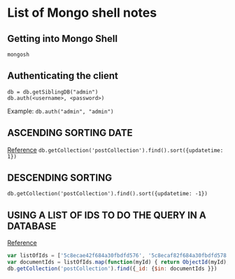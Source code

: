 # List of Mongo shell notes

## Getting into Mongo Shell
`mongosh`

## Authenticating the client
```
db = db.getSiblingDB("admin")
db.auth(<username>, <password>)
```
Example: `db.auth("admin", "admin")`

## ASCENDING SORTING DATE
[Reference](https://stackoverflow.com/questions/13847766/how-to-sort-a-collection-by-date-in-mongodb)
`db.getCollection('postCollection').find().sort({updatetime: 1})`

## DESCENDING SORTING
`db.getCollection('postCollection').find().sort({updatetime: -1})`

## USING A LIST OF IDS TO DO THE QUERY IN A DATABASE
[Reference](https://www.tutorialspoint.com/how-to-find-through-list-of-ids-in-mongodb)
```js
var listOfIds = ['5c8ecae42f684a30fbdfd576', '5c8ecaf82f684a30fbdfd578'];
var documentIds = listOfIds.map(function(myId) { return ObjectId(myId); });
db.getCollection('postCollection').find({_id: {$in: documentIds }})
```